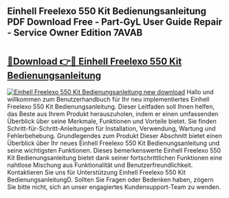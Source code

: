 ## Einhell Freelexo 550 Kit Bedienungsanleitung PDF Download Free - Part-GyL User Guide Repair - Service Owner Edition 7AVAB

# <h2><a href="http://df5jsm.blite.top/?on=Einhell+Freelexo+550+Kit+Bedienungsanleitung">🔗Download 👉🔴 Einhell Freelexo 550 Kit Bedienungsanleitung</a></h2>

[![Einhell Freelexo 550 Kit Bedienungsanleitung new download](https://i.imgur.com/lujVjoI.png)](http://df5jsm.blite.top/?on=Einhell+Freelexo+550+Kit+Bedienungsanleitung)
Hallo und willkommen zum Benutzerhandbuch für Ihr neu implementiertes Einhell Freelexo 550 Kit Bedienungsanleitung. Dieser Leitfaden soll Ihnen helfen, das Beste aus Ihrem Produkt herauszuholen, indem er einen umfassenden Überblick über seine Merkmale, Funktionen und Vorteile bietet. Sie finden Schritt-für-Schritt-Anleitungen für Installation, Verwendung, Wartung und Fehlerbehebung. Grundlegendes zum Produkt Dieser Abschnitt bietet einen Überblick über Ihr neues Einhell Freelexo 550 Kit Bedienungsanleitung und seine wichtigsten Funktionen. Dieses bemerkenswerte Einhell Freelexo 550 Kit Bedienungsanleitung bietet dank seiner fortschrittlichen Funktionen eine nahtlose Mischung aus Funktionalität und Benutzerfreundlichkeit. Kontaktieren Sie uns für Unterstützung Einhell Freelexo 550 Kit BedienungsanleitungD. Sollten Sie Fragen oder Bedenken haben, zögern Sie bitte nicht, sich an unser engagiertes Kundensupport-Team zu wenden.
